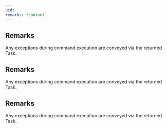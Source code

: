 ```yaml
---
uid: 
remarks: *content
---
```

## Remarks  
 Any exceptions during command execution are conveyed via the returned Task.  
  
## Remarks  
 Any exceptions during command execution are conveyed via the returned Task.  
  
## Remarks  
 Any exceptions during command execution are conveyed via the returned Task.
